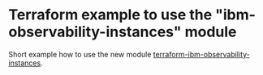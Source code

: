 # Terraform example to use the "ibm-observability-instances" module 

Short example how to use the new module [terraform-ibm-observability-instances](https://github.com/terraform-ibm-modules/terraform-ibm-observability-instances).

